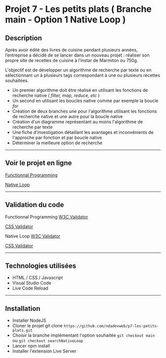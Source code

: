 # Projet 7 - Les petits plats ( Branche main - Option 1 Native Loop )

## Description

Après avoir édité des livres de cuisine pendant plusieurs années, l’entreprise a décidé de se lancer dans un nouveau projet : réaliser son propre site de recettes de cuisine à l’instar de Marmiton ou 750g.

L'objectif est de développer un algorithme de recherche par texte ou en sélectionnant un à plusieurs tags correspondant à une ou plusieurs recettes souhaitées.


- Un premier algorithme doit être réalisé en utilisant les fonctions de recherche native ( *filter, map, reduce, etc* )
- Un second en utilisant les boucles native comme par exemple la boucle *for*
- Création de deux branches une pour l'algorithme utilisant les fonctions de recherche native et une autre pour la boucle native
- Création d'un diagramme représentant au moins l'algorithme de recherche par texte
- Une fiche d'investigation détaillant les avantages et inconvénients de l'approche par fonction et par boucle native
- Déterminer la meilleure option de recherche


---


## Voir le projet en ligne

[Functionnal Programming](https://p7-lespetitsplats-functionnalprogramming.ndadevweb.com/)

[Native Loop](https://p7-lespetitsplats-nativeloop.ndadevweb.com/)

---


## Validation du code

Functionnal Programming
[W3C Validator](https://validator.w3.org/nu/?doc=https%3A%2F%2Fp7-lespetitsplats-functionnalprogramming.ndadevweb.com%2F)

[CSS Validator](https://jigsaw.w3.org/css-validator/validator?uri=https%3A%2F%2Fp7-lespetitsplats-functionnalprogramming.ndadevweb.com%2F&profile=css3svg&usermedium=all&warning=1&vextwarning=&lang=fr)


Native Loop
[W3C Validator](https://validator.w3.org/nu/?doc=https%3A%2F%2Fp7-lespetitsplats-nativeloop.ndadevweb.com%2F)

[CSS Validator](https://jigsaw.w3.org/css-validator/validator?uri=https%3A%2F%2Fp7-lespetitsplats-nativeloop.ndadevweb.com%2F&profile=css3svg&usermedium=all&warning=1&vextwarning=&lang=fr)

---


## Technologies utilisées

- HTML / CSS / Javascript
- Visual Studio Code
- Live Code Reload


---


## Installation

- Installer NodeJS
- Cloner le projet git clone `https://github.com/ndadevweb/p7-les-petits-plats.git`
- Choisir la branche implémentant l'option souhaitée `git checkout main` ou `git checkout searchNativeLoop`
- Lancer npm install
- Installer l'extension Live Server
